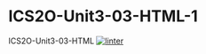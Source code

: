 # ICS2O-Unit3-03-HTML-1
ICS2O-Unit3-03-HTML
[![linter](https://github.com/Seti-Ngabo45/ICS20-Unit3-03-HTML-1/workflows/linter/badge.svg)](https://github.com/marketplace/actions/super-linter)
